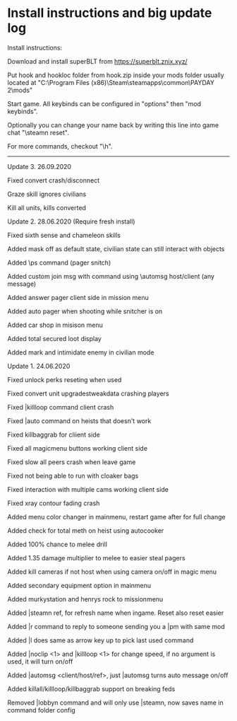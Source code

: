 # Install instructions and big update log

Install instructions:

Download and install superBLT from https://superblt.znix.xyz/

Put hook and hookloc folder from hook.zip inside your mods folder usually located at "C:\Program Files (x86)\Steam\steamapps\common\PAYDAY 2\mods"

Start game. All keybinds can be configured in "options" then "mod keybinds".

Optionally you can change your name back by writing this line into game chat "\steamn reset".

For more commands, checkout "\h".

----------------------------------------------------------------------

Update 3. 26.09.2020

Fixed convert crash/disconnect

Graze skill ignores civilians

Kill all units, kills converted


Update 2. 28.06.2020 (Require fresh install)

Fixed sixth sense and chameleon skills

Added mask off as default state, civilian state can still interact with objects

Added \ps command (pager snitch)

Added custom join msg with command using \automsg host/client (any message)

Added answer pager client side in mission menu

Added auto pager when shooting while snitcher is on

Added car shop in misison menu

Added total secured loot display

Added mark and intimidate enemy in civilian mode


Update 1. 24.06.2020

Fixed unlock perks reseting when used

Fixed convert unit upgradestweakdata crashing players

Fixed |killloop command client crash

Fixed |auto command on heists that doesn't work

Fixed killbaggrab for cliient side

Fixed all magicmenu buttons working client side

Fixed slow all peers crash when leave game

Fixed not being able to run with cloaker bags

Fixed interaction with multiple cams working client side

Fixed xray contour fading crash

Added menu color changer in mainmenu, restart game after for full change

Added check for total meth on heist using autocooker

Added 100% chance to melee drill

Added 1.35 damage multiplier to melee to easier steal pagers

Added kill cameras if not host when using camera on/off in magic menu

Added secondary equipment option in mainmenu

Added murkystation and henrys rock to missionmenu

Added |steamn ref, for refresh name when ingame. Reset also reset easier

Added |r command to reply to someone sending you a |pm with same mod

Added |l does same as arrow key up to pick last used command

Added |noclip <1> and |killloop <1> for change speed, if no argument is used, it will turn on/off

Added |automsg <client/host/ref>, just |automsg turns auto message on/off

Added killall/killloop/killbaggrab support on breaking feds

Removed |lobbyn command and will only use |steamn, now saves name in command folder config
